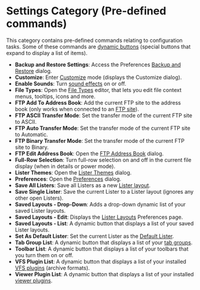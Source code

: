 # Settings Category (Pre-defined commands)

This category contains pre-defined commands relating to configuration tasks. Some of these commands are [dynamic buttons](../../creating_your_own_buttons/editing_the_toolbar/dynamic_buttons/RAEDME.md) (special buttons that expand to display a list of items).

- **Backup and Restore Settings**: Access the Preferences [Backup and Restore](/Manual/preferences/backing_up_and_restoring_preferences.md) dialog.
- **Customize**: Enter [Customize](/Manual/customize/RAEDME.md) mode (displays the Customize dialog).
- **Enable Sounds**: Turn [sound effects](/Manual/preferences/preferences_categories/miscellaneous/sounds.md) on or off.
- **File Types**: Open the [File Types](/Manual/file_types/RAEDME.md) editor, that lets you edit file context menus, tooltips, icons and more.
- **FTP Add To Address Book**: Add the current FTP site to the address book (only works when connected to an [FTP site](/Manual/ftp/RAEDME.md)).
- **FTP ASCII Transfer Mode**: Set the transfer mode of the current FTP site to ASCII.
- **FTP Auto Transfer Mode**: Set the transfer mode of the current FTP site to Automatic.
- **FTP Binary Transfer Mode**: Set the transfer mode of the current FTP site to Binary.
- **FTP Edit Address Book**: Open the [FTP Address Book](/Manual/ftp/ftp_address_book/RAEDME.md) dialog.
- **Full-Row Selection**: Turn full-row selection on and off in the current file display (when in details or power mode).
- **Lister Themes**: Open the [Lister Themes](/Manual/basic_concepts/the_lister/themes/RAEDME.md) dialog.
- **Preferences**: Open the [Preferences](/Manual/preferences/RAEDME.md) dialog.
- **Save All Listers**: Save all Listers as a new [Lister layout](/Manual/basic_concepts/the_lister/layouts/RAEDME.md).
- **Save Single Lister**: Save the current Lister to a Lister layout (ignores any other open Listers).
- **Saved Layouts - Drop-Down**: Adds a drop-down dynamic list of your saved Lister layouts.
- **Saved Layouts - Edit**: Displays the [Lister Layouts](/Manual/preferences/preferences_categories/layouts_and_styles/layouts.md) Preferences page.
- **Saved Layouts - List**: A dynamic button that displays a list of your saved Lister layouts.
- **Set As Default Lister**: Set the current Lister as the [Default Lister](/Manual/basic_concepts/the_lister/layouts/the_default_lister.md).
- **Tab Group List**: A dynamic button that displays a list of your [tab groups](/Manual/basic_concepts/the_lister/tabs/tab_groups.md).
- **Toolbar List**: A dynamic button that displays a list of your toolbars that you turn them on or off.
- **VFS Plugin List**: A dynamic button that displays a list of your installed [VFS plugins](/Manual/preferences/preferences_categories/zip_and_other_archives/archive_and_vfs_plugins.md) (archive formats).
- **Viewer Plugin List**: A dynamic button that displays a list of your installed [viewer plugins](/Manual/preferences/preferences_categories/viewer/viewer_plugins.md).

 
